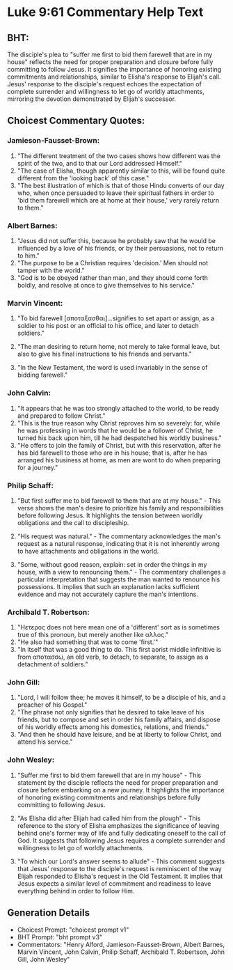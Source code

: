 # Luke 9:61 Commentary Help Text

## BHT:
The disciple's plea to "suffer me first to bid them farewell that are in my house" reflects the need for proper preparation and closure before fully committing to follow Jesus. It signifies the importance of honoring existing commitments and relationships, similar to Elisha's response to Elijah's call. Jesus' response to the disciple's request echoes the expectation of complete surrender and willingness to let go of worldly attachments, mirroring the devotion demonstrated by Elijah's successor.

## Choicest Commentary Quotes:
### Jamieson-Fausset-Brown:
1. "The different treatment of the two cases shows how different was the spirit of the two, and to that our Lord addressed Himself."
2. "The case of Elisha, though apparently similar to this, will be found quite different from the 'looking back' of this case."
3. "The best illustration of which is that of those Hindu converts of our day who, when once persuaded to leave their spiritual fathers in order to 'bid them farewell which are at home at their house,' very rarely return to them."

### Albert Barnes:
1. "Jesus did not suffer this, because he probably saw that he would be influenced by a love of his friends, or by their persuasions, not to return to him."
2. "The purpose to be a Christian requires 'decision.' Men should not tamper with the world."
3. "God is to be obeyed rather than man, and they should come forth boldly, and resolve at once to give themselves to his service."

### Marvin Vincent:
1. "To bid farewell [αποταξασθαι]...signifies to set apart or assign, as a soldier to his post or an official to his office, and later to detach soldiers." 

2. "The man desiring to return home, not merely to take formal leave, but also to give his final instructions to his friends and servants."

3. "In the New Testament, the word is used invariably in the sense of bidding farewell."

### John Calvin:
1. "It appears that he was too strongly attached to the world, to be ready and prepared to follow Christ."
2. "This is the true reason why Christ reproves him so severely: for, while he was professing in words that he would be a follower of Christ, he turned his back upon him, till he had despatched his worldly business."
3. "He offers to join the family of Christ, but with this reservation, after he has bid farewell to those who are in his house; that is, after he has arranged his business at home, as men are wont to do when preparing for a journey."

### Philip Schaff:
1. "But first suffer me to bid farewell to them that are at my house." - This verse shows the man's desire to prioritize his family and responsibilities before following Jesus. It highlights the tension between worldly obligations and the call to discipleship.

2. "His request was natural." - The commentary acknowledges the man's request as a natural response, indicating that it is not inherently wrong to have attachments and obligations in the world.

3. "Some, without good reason, explain: set in order the things in my house, with a view to renouncing them." - The commentary challenges a particular interpretation that suggests the man wanted to renounce his possessions. It implies that such an explanation lacks sufficient evidence and may not accurately capture the man's intentions.

### Archibald T. Robertson:
1. "Hετερος does not here mean one of a 'different' sort as is sometimes true of this pronoun, but merely another like αλλος." 
2. "He also had something that was to come 'first.'"
3. "In itself that was a good thing to do. This first aorist middle infinitive is from αποτασσω, an old verb, to detach, to separate, to assign as a detachment of soldiers."

### John Gill:
1. "Lord, I will follow thee; he moves it himself, to be a disciple of his, and a preacher of his Gospel."
2. "The phrase not only signifies that he desired to take leave of his friends, but to compose and set in order his family affairs, and dispose of his worldly effects among his domestics, relations, and friends."
3. "And then he should have leisure, and be at liberty to follow Christ, and attend his service."

### John Wesley:
1. "Suffer me first to bid them farewell that are in my house" - This statement by the disciple reflects the need for proper preparation and closure before embarking on a new journey. It highlights the importance of honoring existing commitments and relationships before fully committing to following Jesus.

2. "As Elisha did after Elijah had called him from the plough" - This reference to the story of Elisha emphasizes the significance of leaving behind one's former way of life and fully dedicating oneself to the call of God. It suggests that following Jesus requires a complete surrender and willingness to let go of worldly attachments.

3. "To which our Lord's answer seems to allude" - This comment suggests that Jesus' response to the disciple's request is reminiscent of the way Elijah responded to Elisha's request in the Old Testament. It implies that Jesus expects a similar level of commitment and readiness to leave everything behind in order to follow Him.


## Generation Details
- Choicest Prompt: "choicest prompt v1"
- BHT Prompt: "bht prompt v3"
- Commentators: "Henry Alford, Jamieson-Fausset-Brown, Albert Barnes, Marvin Vincent, John Calvin, Philip Schaff, Archibald T. Robertson, John Gill, John Wesley"
